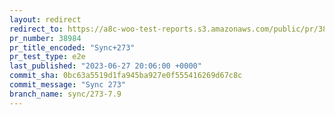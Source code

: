 ```yaml
---
layout: redirect
redirect_to: https://a8c-woo-test-reports.s3.amazonaws.com/public/pr/38984/e2e/index.html
pr_number: 38984
pr_title_encoded: "Sync+273"
pr_test_type: e2e
last_published: "2023-06-27 20:06:00 +0000"
commit_sha: 0bc63a5519d1fa945ba927e0f555416269d67c8c
commit_message: "Sync 273"
branch_name: sync/273-7.9
---
```

